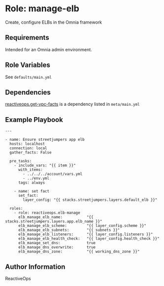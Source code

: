 Role: manage-elb
=========

Create, configure ELBs in the Omnia framework

Requirements
------------

Intended for an Omnia admin environment.

Role Variables
--------------

See `defaults/main.yml`

Dependencies
------------

[reactiveops.get-vpc-facts](https://github.com/reactiveops/ansible-get-vpc-facts) is a dependency listed in `meta/main.yml`

Example Playbook
----------------

```
---

- name: Ensure streetjumpers app elb
  hosts: localhost
  connection: local
  gather_facts: False

  pre_tasks:
    - include_vars: "{{ item }}"
      with_items:
        - ../../../account/vars.yml
        - ../env.yml
      tags: always

    - name: set fact
      set_fact:
        layer_config: "{{ stacks.streetjumpers.layers.default_elb }}"

  roles:
    - role: reactiveops.elb-manage
      elb_manage_elb_name:           "{{ stacks.streetjumpers.layers.app.elb_name }}"
      elb_manage_elb_scheme:         "{{ layer_config.scheme }}"
      elb_manage_elb_subnets:        "{{ subnets }}"
      elb_manage_elb_listeners:      "{{ layer_config.listeners }}"
      elb_manage_elb_health_check:   "{{ layer_config.health_check }}"
      elb_manage_set_dns:            true
      elb_manage_dns_overwrite:      true
      elb_manage_dns_zone:           "{{ working_dns_zone }}"

```

Author Information
------------------

ReactiveOps
